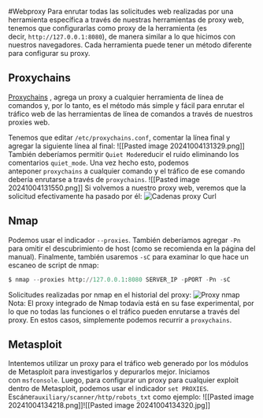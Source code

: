 #Webproxy
Para enrutar todas las solicitudes web realizadas por una herramienta específica a través de nuestras herramientas de proxy web, tenemos que configurarlas como proxy de la herramienta (es decir, `http://127.0.0.1:8080`), de manera similar a lo que hicimos con nuestros navegadores. Cada herramienta puede tener un método diferente para configurar su proxy.
## Proxychains
[Proxychains](https://github.com/haad/proxychains) , agrega un proxy a cualquier herramienta de línea de comandos y, por lo tanto, es el método más simple y fácil para enrutar el tráfico web de las herramientas de línea de comandos a través de nuestros proxies web.

Tenemos que editar `/etc/proxychains.conf`, comentar la línea final y agregar la siguiente línea al final:
![[Pasted image 20241004131329.png]]
También deberíamos permitir `Quiet Mode`reducir el ruido eliminando los comentarios `quiet_mode`. Una vez hecho esto, podemos anteponer `proxychains` a cualquier comando y el tráfico de ese comando debería enrutarse a través de `proxychains`.
![[Pasted image 20241004131550.png]]
Si volvemos a nuestro proxy web, veremos que la solicitud efectivamente ha pasado por él:
![Cadenas proxy Curl](https://academy.hackthebox.com/storage/modules/110/proxying_proxychains_curl.jpg)

## Nmap
Podemos usar el indicador `--proxies`. También deberíamos agregar `-Pn` para omitir el descubrimiento de host (como se recomienda en la página del manual). Finalmente, también usaremos `-sC` para examinar lo que hace un escaneo de script de nmap:
```python
$ nmap --proxies http://127.0.0.1:8080 SERVER_IP -pPORT -Pn -sC
```
Solicitudes realizadas por nmap en el historial del proxy:
![Proxy nmap](https://academy.hackthebox.com/storage/modules/110/proxying_nmap.jpg)
Nota: El proxy integrado de Nmap todavía está en su fase experimental, por lo que no todas las funciones o el tráfico pueden enrutarse a través del proxy. En estos casos, simplemente podemos recurrir a `proxychains`.

## Metasploit

Intentemos utilizar un proxy para el tráfico web generado por los módulos de Metasploit para investigarlos y depurarlos mejor.
Iniciamos con `msfconsole`. Luego, para configurar un proxy para cualquier exploit dentro de Metasploit, podemos usar el indicador `set PROXIES`.
Escáner`auxiliary/scanner/http/robots_txt` como ejemplo:
![[Pasted image 20241004134218.png]]![[Pasted image 20241004134320.jpg]]
